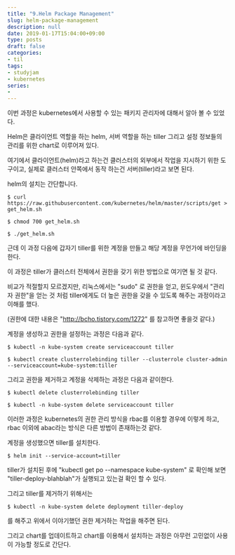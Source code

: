 ```yaml
---
title: "9.Helm Package Management"
slug: helm-package-management
description: null
date: 2019-01-17T15:04:00+09:00
type: posts
draft: false 
categories:
- til 
tags:
- studyjam
- kubernetes
series:
-
---
```


이번 과정은 kubernetes에서 사용할 수 있는 패키지 관리자에 대해서 알아 볼 수 있었다.

Helm은 클라이언트 역할을 하는 helm, 서버 역할을 하는 tiller 그리고 설정 정보들의 관리를 위한 chart로 이루어져 있다.

여기에서 클라이언트(helm)라고 하는건 클러스터의 외부에서 작업을 지시하기 위한 도구이고, 실제로 클러스터 안쪽에서 동작 하는건 서버(tiller)라고 보면 된다.



helm의 설치는 간단합니다.


```
$ curl https://raw.githubusercontent.com/kubernetes/helm/master/scripts/get > get_helm.sh

$ chmod 700 get_helm.sh

$ ./get_helm.sh
```


근데 이 과정 다음에 갑자기 tiller를 위한 계정을 만들고 해당 계정을 무언가에 바인딩을 한다.

이 과정은 tiller가 클러스터 전체에서 권한을 갖기 위한 방법으로 여기면 될 것 같다.

비교가 적절할지 모르겠지만, 리눅스에서는 "sudo" 로 권한을 얻고, 윈도우에서 "관리자 권한"을 얻는 것 처럼 tiller에게도 더 높은 권한을 갖을 수 있도록 해주는 과정이라고 이해를 했다.

(권한에 대한 내용은 "http://bcho.tistory.com/1272" 를 참고하면 좋을것 같다.)



계정을 생성하고 권한을 설정하는 과정은 다음과 같다.


```
$ kubectl -n kube-system create serviceaccount tiller

$ kubectl create clusterrolebinding tiller --clusterrole cluster-admin --serviceaccount=kube-system:tiller
```


그리고 권한을 제거하고 계정을 삭제하는 과정은 다음과 같이한다.


```
$ kubectl delete clusterrolebinding tiller

$ kubectl -n kube-system delete serviceaccount tiller
```




이러한 과정은 kubernetes의 권한 관리 방식을 rbac를 이용할 경우에 이렇게 하고, rbac 이외에 abac라는 방식은 다른 방법이 존재하는것 같다.



계정을 생성했으면 tiller를 설치한다.


```
$ helm init --service-account=tiller
```




tiller가 설치된 후에 "kubectl get po --namespace kube-system" 로 확인해 보면 "tiller-deploy-blahblah"가 실행되고 있는걸 확인 할 수 있다.



그리고 tiller를 제거하기 위해서는


```
$ kubectl -n kube-system delete deployment tiller-deploy
```


를 해주고 위에서 이야기했던 권한 제거하는 작업을 해주면 된다.



그리고 chart를 업데이트하고 chart를 이용해서 설치하는 과정은 아무런 고민없이 사용이 가능할 정도로 간단다.


